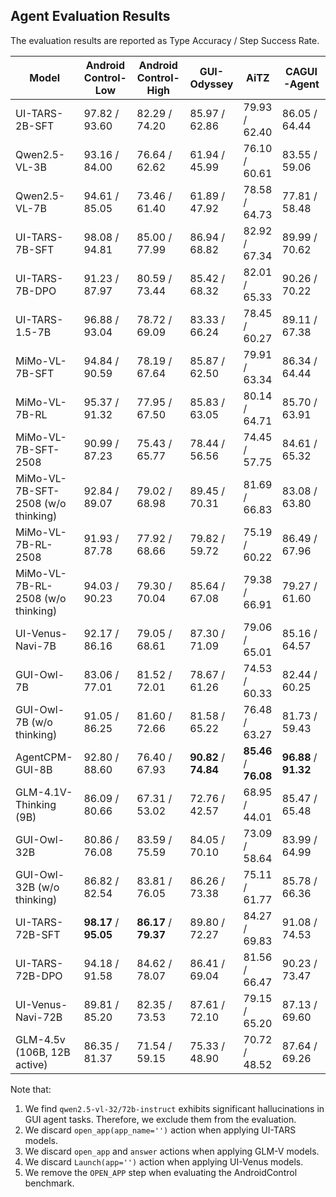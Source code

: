 ## Agent Evaluation Results

The evaluation results are reported as Type Accuracy / Step Success Rate.

| Model                              | Android Control-Low   | Android Control-High  | GUI-Odyssey           | AiTZ                  | CAGUI-Agent           |
|------------------------------------|-----------------------|-----------------------|-----------------------|-----------------------|-----------------------|
| UI-TARS-2B-SFT                     | 97.82 / 93.60         | 82.29 / 74.20         | 85.97 / 62.86         | 79.93 / 62.40         | 86.05 / 64.44         |
| Qwen2.5-VL-3B                      | 93.16 / 84.00         | 76.64 / 62.62         | 61.94 / 45.99         | 76.10 / 60.61         | 83.55 / 59.06         |
| Qwen2.5-VL-7B                      | 94.61 / 85.05         | 73.46 / 61.40         | 61.89 / 47.92         | 78.58 / 64.73         | 77.81 / 58.48         |
| UI-TARS-7B-SFT                     | 98.08 / 94.81         | 85.00 / 77.99         | 86.94 / 68.82         | 82.92 / 67.34         | 89.99 / 70.62         |
| UI-TARS-7B-DPO                     | 91.23 / 87.97         | 80.59 / 73.44         | 85.42 / 68.32         | 82.01 / 65.33         | 90.26 / 70.22         |
| UI-TARS-1.5-7B                     | 96.88 / 93.04         | 78.72 / 69.09         | 83.33 / 66.24         | 78.45 / 60.27         | 89.11 / 67.38         |
| MiMo-VL-7B-SFT                     | 94.84 / 90.59         | 78.19 / 67.64         | 85.87 / 62.50         | 79.91 / 63.34         | 86.34 / 64.44         |
| MiMo-VL-7B-RL                      | 95.37 / 91.32         | 77.95 / 67.50         | 85.83 / 63.05         | 80.14 / 64.71         | 85.70 / 63.91         |
| MiMo-VL-7B-SFT-2508                | 90.99 / 87.23         | 75.43 / 65.77         | 78.44 / 56.56         | 74.45 / 57.75         | 84.61 / 65.32         |
| MiMo-VL-7B-SFT-2508 (w/o thinking) | 92.84 / 89.07         | 79.02 / 68.98         | 89.45 / 70.31         | 81.69 / 66.83         | 83.08 / 63.80         |
| MiMo-VL-7B-RL-2508                 | 91.93 / 87.78         | 77.92 / 68.66         | 79.82 / 59.72         | 75.19 / 60.22         | 86.49 / 67.96         |
| MiMo-VL-7B-RL-2508 (w/o thinking)  | 94.03 / 90.23         | 79.30 / 70.04         | 85.64 / 67.08         | 79.38 / 66.91         | 79.27 / 61.60         |
| UI-Venus-Navi-7B                   | 92.17 / 86.16         | 79.05 / 68.61         | 87.30 / 71.09         | 79.06 / 65.01         | 85.16 / 64.57         |
| GUI-Owl-7B                         | 83.06 / 77.01         | 81.52 / 72.01         | 78.67 / 61.26         | 74.53 / 60.33         | 82.44 / 60.25         |
| GUI-Owl-7B (w/o thinking)          | 91.05 / 86.25         | 81.60 / 72.66         | 81.58 / 65.22         | 76.48 / 63.27         | 81.73 / 59.43         |
| AgentCPM-GUI-8B                    | 92.80 / 88.60         | 76.40 / 67.93         | **90.82** / **74.84** | **85.46** / **76.08** | **96.88** / **91.32** |
| GLM-4.1V-Thinking (9B)             | 86.09 / 80.66         | 67.31 / 53.02         | 72.76 / 42.57         | 68.95 / 44.01         | 85.47 / 65.48         |
| GUI-Owl-32B                        | 80.86 / 76.08         | 83.59 / 75.59         | 84.05 / 70.10         | 73.09 / 58.64         | 83.99 / 64.99         |
| GUI-Owl-32B (w/o thinking)         | 86.82 / 82.54         | 83.81 / 76.05         | 86.26 / 73.38         | 75.11 / 61.77         | 85.78 / 66.36         |
| UI-TARS-72B-SFT                    | **98.17** / **95.05** | **86.17** / **79.37** | 89.80 / 72.27         | 84.27 / 69.83         | 91.08 / 74.53         |
| UI-TARS-72B-DPO                    | 94.18 / 91.58         | 84.62 / 78.07         | 86.41 / 69.04         | 81.56 / 66.47         | 90.23 / 73.47         |
| UI-Venus-Navi-72B                  | 89.81 / 85.20         | 82.35 / 73.53         | 87.61 / 72.10         | 79.15 / 65.20         | 87.13 / 69.60         |
| GLM-4.5v (106B, 12B active)        | 86.35 / 81.37         | 71.54 / 59.15         | 75.33 / 48.90         | 70.72 / 48.52         | 87.64 / 69.26         |


Note that:
1. We find `qwen2.5-vl-32/72b-instruct` exhibits significant hallucinations in GUI agent tasks. Therefore, we exclude them from the evaluation.
2. We discard `open_app(app_name='')` action when applying UI-TARS models.
3. We discard `open_app` and `answer` actions when applying GLM-V models.
4. We discard `Launch(app='')` action when applying UI-Venus models.
5. We remove the `OPEN_APP` step when evaluating the AndroidControl benchmark.
